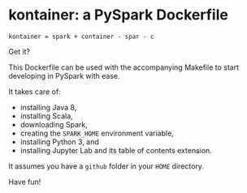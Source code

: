 # kontainer: a PySpark Dockerfile

```
kontainer = spark + container - spar - c
```

Get it?


This Dockerfile can be used with the accompanying Makefile to start developing in PySpark with ease.

It takes care of:

* installing Java 8,
* installing Scala,
* downloading Spark,
* creating the `SPARK_HOME` environment variable,
* installing Python 3, and 
* installing Jupyter Lab and its table of contents extension.

It assumes you have a `github` folder in your `HOME` directory.

Have fun!

